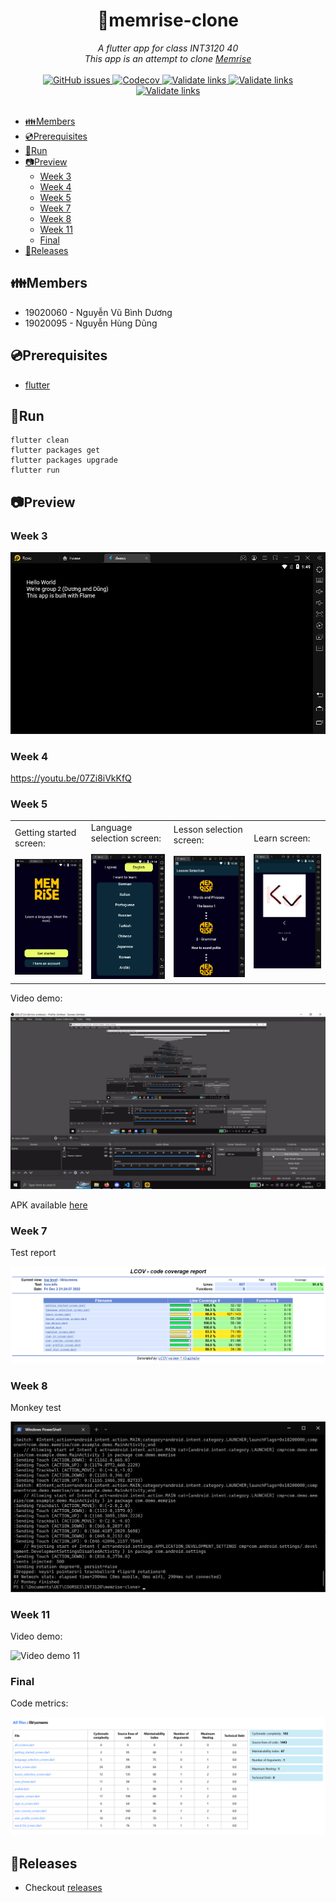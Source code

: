 <div align="center">
  <h1>🧠memrise-clone</h1>
  <i>A flutter app for class INT3120 40</i>
  <br/>
  <i>This app is an attempt to clone <a href="https://play.google.com/store/apps/details?id=com.memrise.android.memrisecompanion">Memrise</a></i>
</div>

<br/>

<div align="center">
  <a href="https://github.com/duongoku/memrise-clone/issues">
    <img alt="GitHub issues" src="https://img.shields.io/github/issues/duongoku/memrise-clone">
  </a>
  <a href="https://app.codecov.io/github/duongoku/memrise-clone">
    <img alt="Codecov" src="https://img.shields.io/codecov/c/github/duongoku/memrise-clone">
  </a>
  <a href="https://github.com/duongoku/memrise-clone/actions/workflows/flutter-analyze.yml">
    <img alt="Validate links" src="https://github.com/duongoku/memrise-clone/actions/workflows/flutter-analyze.yml/badge.svg"/>
  </a>
  <a href="https://github.com/duongoku/memrise-clone/actions/workflows/flutter-test.yml">
    <img alt="Validate links" src="https://github.com/duongoku/memrise-clone/actions/workflows/flutter-test.yml/badge.svg"/>
  </a>
  <a href="https://github.com/duongoku/memrise-clone/actions/workflows/flutter-build.yml">
    <img alt="Validate links" src="https://github.com/duongoku/memrise-clone/actions/workflows/flutter-build.yml/badge.svg"/>
  </a>
</div>

<br/>

- [👪Members](#members)
- [💿Prerequisites](#prerequisites)
- [🏃Run](#run)
- [📷Preview](#preview)
  - [Week 3](#week-3)
  - [Week 4](#week-4)
  - [Week 5](#week-5)
  - [Week 7](#week-7)
  - [Week 8](#week-8)
  - [Week 11](#week-11)
  - [Final](#final)
- [📢Releases](#releases)

## 👪Members

-   19020060 - Nguyễn Vũ Bình Dương
-   19020095 - Nguyễn Hùng Dũng

## 💿Prerequisites

-   [flutter](https://docs.flutter.dev/get-started/install)

## 🏃Run

```
flutter clean
flutter packages get
flutter packages upgrade
flutter run
```

## 📷Preview

### Week 3

![demo_week1](/preview/demo_preview.png)

### Week 4

https://youtu.be/07Zi8iVkKfQ

### Week 5

<table>
  <tr>
    <td>
      Getting started screen:</br></br>
      <img src="/preview/screen1.png" alt="Getting started screen" width="200"/>
    </td>
    <td>
      Language selection screen:</br></br>
      <img src="/preview/screen2.png" alt="Language selection screen" width="200"/>
    </td>
    <td>
      Lesson selection screen:</br></br>
      <img src="/preview/screen3.png" alt="Lesson selection screen" width="200"/>
    </td>
    <td>
      Learn screen:</br></br>
      <img src="/preview/screen4.png" alt="Learn screen" width="200"/>
    </td>
  </tr>
</table>

Video demo:

![Video demo](/preview/week5.gif)

APK available [here](https://github.com/duongoku/random-flutter/releases/tag/v0.0.1-alpha)

### Week 7

Test report

![Test report](/preview/test_report.png)

### Week 8

Monkey test

![Monkey test](/preview/monkey500.png)

### Week 11
Video demo:

![Video demo 11](/preview/week11.gif)

### Final

Code metrics:

![Code metrics](/preview/code_metrics.png)

## 📢Releases

-   Checkout [releases](https://github.com/duongoku/random-flutter/releases)
